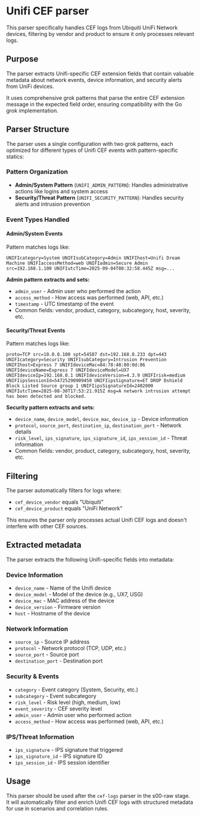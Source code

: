 # Unifi CEF parser

This parser specifically handles CEF logs from Ubiquiti UniFi Network devices, filtering by vendor and product to ensure it only processes relevant logs.

## Purpose

The parser extracts Unifi-specific CEF extension fields that contain valuable metadata about network events, device information, and security alerts from UniFi devices.

It uses comprehensive grok patterns that parse the entire CEF extension message in the expected field order, ensuring compatibility with the Go grok implementation.

## Parser Structure

The parser uses a single configuration with two grok patterns, each optimized for different types of Unifi CEF events with pattern-specific statics:

### Pattern Organization
- **Admin/System Pattern** (`UNIFI_ADMIN_PATTERN`): Handles administrative actions like logins and system access
- **Security/Threat Pattern** (`UNIFI_SECURITY_PATTERN`): Handles security alerts and intrusion prevention

### Event Types Handled

#### Admin/System Events
Pattern matches logs like:
```
UNIFIcategory=System UNIFIsubCategory=Admin UNIFIhost=Unifi Dream Machine UNIFIaccessMethod=web UNIFIadmin=Secure Admin src=192.168.1.100 UNIFIutcTime=2025-09-04T08:32:58.445Z msg=...
```

**Admin pattern extracts and sets:**
- `admin_user` - Admin user who performed the action
- `access_method` - How access was performed (web, API, etc.)
- `timestamp` - UTC timestamp of the event
- Common fields: vendor, product, category, subcategory, host, severity, etc.

#### Security/Threat Events
Pattern matches logs like:
```
proto=TCP src=10.0.0.100 spt=54587 dst=192.168.0.233 dpt=443 UNIFIcategory=Security UNIFIsubCategory=Intrusion Prevention UNIFIhost=Express 7 UNIFIdeviceMac=84:78:48:80:0d:86 UNIFIdeviceName=Express 7 UNIFIdeviceModel=UX7 UNIFIdeviceIp=192.168.0.1 UNIFIdeviceVersion=4.3.9 UNIFIrisk=medium UNIFIipsSessionId=54725290909450 UNIFIipsSignature=ET DROP Dshield Block Listed Source group 1 UNIFIipsSignatureId=2402000 UNIFIutcTime=2025-08-30T17:53:21.915Z msg=A network intrusion attempt has been detected and blocked.
```

**Security pattern extracts and sets:**
- `device_name`, `device_model`, `device_mac`, `device_ip` - Device information
- `protocol`, `source_port`, `destination_ip`, `destination_port` - Network details
- `risk_level`, `ips_signature`, `ips_signature_id`, `ips_session_id` - Threat information
- Common fields: vendor, product, category, subcategory, host, severity, etc.

## Filtering

The parser automatically filters for logs where:
- `cef_device_vendor` equals "Ubiquiti"
- `cef_device_product` equals "UniFi Network"

This ensures the parser only processes actual Unifi CEF logs and doesn't interfere with other CEF sources.

## Extracted metadata

The parser extracts the following Unifi-specific fields into metadata:

### Device Information
- `device_name` - Name of the Unifi device
- `device_model` - Model of the device (e.g., UX7, USG)
- `device_mac` - MAC address of the device
- `device_version` - Firmware version
- `host` - Hostname of the device

### Network Information
- `source_ip` - Source IP address
- `protocol` - Network protocol (TCP, UDP, etc.)
- `source_port` - Source port
- `destination_port` - Destination port

### Security & Events
- `category` - Event category (System, Security, etc.)
- `subcategory` - Event subcategory
- `risk_level` - Risk level (high, medium, low)
- `event_severity` - CEF severity level
- `admin_user` - Admin user who performed action
- `access_method` - How access was performed (web, API, etc.)

### IPS/Threat Information
- `ips_signature` - IPS signature that triggered
- `ips_signature_id` - IPS signature ID
- `ips_session_id` - IPS session identifier

## Usage

This parser should be used after the `cef-logs` parser in the s00-raw stage. It will automatically filter and enrich Unifi CEF logs with structured metadata for use in scenarios and correlation rules.
